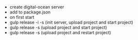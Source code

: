* create digital-ocean server
* add <digital-ocean-ip> to package.json
* on first start
*   gulp release -i -s (init server, upload project and start project)
*   gulp release -s (upload project and start project)
*   gulp release -s (upload project and restart project)